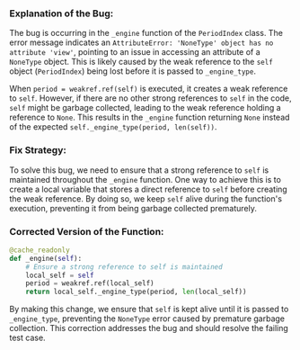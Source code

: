 ### Explanation of the Bug:
The bug is occurring in the `_engine` function of the `PeriodIndex` class. The error message indicates an `AttributeError: 'NoneType' object has no attribute 'view'`, pointing to an issue in accessing an attribute of a `NoneType` object. This is likely caused by the weak reference to the `self` object (`PeriodIndex`) being lost before it is passed to `_engine_type`.

When `period = weakref.ref(self)` is executed, it creates a weak reference to `self`. However, if there are no other strong references to `self` in the code, `self` might be garbage collected, leading to the weak reference holding a reference to `None`. This results in the `_engine` function returning `None` instead of the expected `self._engine_type(period, len(self))`.

### Fix Strategy:
To solve this bug, we need to ensure that a strong reference to `self` is maintained throughout the `_engine` function. One way to achieve this is to create a local variable that stores a direct reference to `self` before creating the weak reference. By doing so, we keep `self` alive during the function's execution, preventing it from being garbage collected prematurely.

### Corrected Version of the Function:
```python
@cache_readonly
def _engine(self):
    # Ensure a strong reference to self is maintained
    local_self = self
    period = weakref.ref(local_self)
    return local_self._engine_type(period, len(local_self))
```

By making this change, we ensure that `self` is kept alive until it is passed to `_engine_type`, preventing the `NoneType` error caused by premature garbage collection. This correction addresses the bug and should resolve the failing test case.
